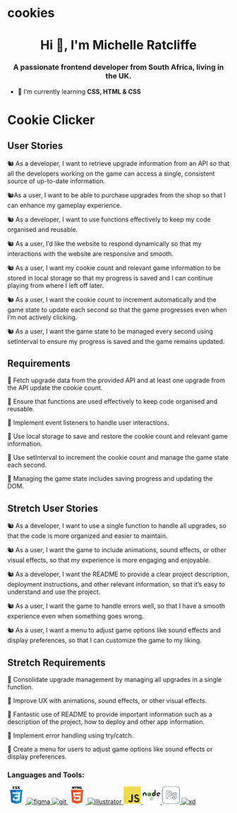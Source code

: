 # cookies

<h1 align="center">Hi 👋, I'm Michelle Ratcliffe</h1>
<h3 align="center">A passionate frontend developer from South Africa, living in the UK.</h3>

- 🌱 I’m currently learning **CSS, HTML & CSS**
<h1> Cookie Clicker </h1>

<h2>User Stories </h2>
<p>🐿️ As a developer, I want to retrieve upgrade information from an API so that all the developers working on the game can access a single, consistent source of up-to-date information.</p>
<p>🐿️As a user, I want to be able to purchase upgrades from the shop so that I can enhance my gameplay experience.</p>
<p>🐿️ As a developer, I want to use functions effectively to keep my code organised and reusable.</p>
<p>🐿️ As a user, I’d like the website to respond dynamically so that my interactions with the website are responsive and smooth.</p>
<p>🐿️ As a user, I want my cookie count and relevant game information to be stored in local storage so that my progress is saved and I can continue playing from where I left off later.</p>
<p>🐿️ As a user, I want the cookie count to increment automatically and the game state to update each second so that the game progresses even when I’m not actively clicking.</p>
<p>🐿️ As a user, I want the game state to be managed every second using setInterval to ensure my progress is saved and the game remains updated.</p>

<h2>Requirements </h2>
<p>🎯 Fetch upgrade data from the provided API and at least one upgrade from the API update the cookie count.</p>
<p>🎯 Ensure that functions are used effectively to keep code organised and reusable.</p>
<p>🎯 Implement event listeners to handle user interactions.</p>
<p>🎯 Use local storage to save and restore the cookie count and relevant game information.</p>
<p>🎯 Use setInterval to increment the cookie count and manage the game state each second.</p>
<p>🎯 Managing the game state includes saving progress and updating the DOM.</p>

<h2>Stretch User Stories</h2>
<p>🐿️ As a developer, I want to use a single function to handle all upgrades, so that the code is more organized and easier to maintain.</p>
<p>🐿️ As a user, I want the game to include animations, sound effects, or other visual effects, so that my experience is more engaging and enjoyable.</p>
<p>🐿️ As a developer, I want the README to provide a clear project description, deployment instructions, and other relevant information, so that it’s easy to understand and use the project.</p>
<p>🐿️ As a user, I want the game to handle errors well, so that I have a smooth experience even when something goes wrong.</p>
<p>🐿️ As a user, I want a menu to adjust game options like sound effects and display preferences, so that I can customize the game to my liking.</p>

<h2>Stretch Requirements</h2>
<p>🏹 Consolidate upgrade management by managing all upgrades in a single function.</p>
<p>🏹 Improve UX with animations, sound effects, or other visual effects.</p>
<p>🏹 Fantastic use of README to provide important information such as a description of the project, how to deploy and other app information.</p>
<p>🏹 Implement error handling using try/catch.</p>
<p>🏹 Create a menu for users to adjust game options like sound effects or display preferences.</p>




<h3 align="left">Languages and Tools:</h3>
<p align="left"> <a href="https://www.w3schools.com/css/" target="_blank" rel="noreferrer"> <img src="https://raw.githubusercontent.com/devicons/devicon/master/icons/css3/css3-original-wordmark.svg" alt="css3" width="40" height="40"/> </a> <a href="https://www.figma.com/" target="_blank" rel="noreferrer"> <img src="https://www.vectorlogo.zone/logos/figma/figma-icon.svg" alt="figma" width="40" height="40"/> </a> <a href="https://git-scm.com/" target="_blank" rel="noreferrer"> <img src="https://www.vectorlogo.zone/logos/git-scm/git-scm-icon.svg" alt="git" width="40" height="40"/> </a> <a href="https://www.w3.org/html/" target="_blank" rel="noreferrer"> <img src="https://raw.githubusercontent.com/devicons/devicon/master/icons/html5/html5-original-wordmark.svg" alt="html5" width="40" height="40"/> </a> <a href="https://www.adobe.com/in/products/illustrator.html" target="_blank" rel="noreferrer"> <img src="https://www.vectorlogo.zone/logos/adobe_illustrator/adobe_illustrator-icon.svg" alt="illustrator" width="40" height="40"/> </a> <a href="https://developer.mozilla.org/en-US/docs/Web/JavaScript" target="_blank" rel="noreferrer"> <img src="https://raw.githubusercontent.com/devicons/devicon/master/icons/javascript/javascript-original.svg" alt="javascript" width="40" height="40"/> </a> <a href="https://nodejs.org" target="_blank" rel="noreferrer"> <img src="https://raw.githubusercontent.com/devicons/devicon/master/icons/nodejs/nodejs-original-wordmark.svg" alt="nodejs" width="40" height="40"/> </a> <a href="https://www.photoshop.com/en" target="_blank" rel="noreferrer"> <img src="https://raw.githubusercontent.com/devicons/devicon/master/icons/photoshop/photoshop-line.svg" alt="photoshop" width="40" height="40"/> </a> <a href="https://www.adobe.com/products/xd.html" target="_blank" rel="noreferrer"> <img src="https://cdn.worldvectorlogo.com/logos/adobe-xd.svg" alt="xd" width="40" height="40"/> </a> </p>
